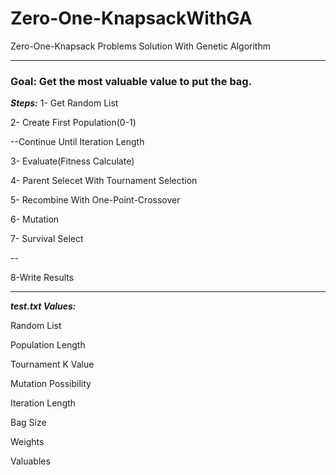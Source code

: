 # Zero-One-KnapsackWithGA


Zero-One-Knapsack Problems Solution With Genetic Algorithm

--------------------
### **Goal: Get the most valuable value to put the bag.**

***Steps:***
1- Get Random List

2- Create First Population(0-1)

  --Continue Until Iteration Length
  
  3- Evaluate(Fitness Calculate)
  
  4- Parent Selecet With Tournament Selection
  
  5- Recombine With One-Point-Crossover
  
  6- Mutation
  
  7- Survival Select
  
  --
  
8-Write Results

-----------------------

***test.txt Values:***

  Random List
  
  Population Length
  
  Tournament K Value
  
  Mutation Possibility
  
  Iteration Length
  
  Bag Size
  
  Weights
  
  Valuables
